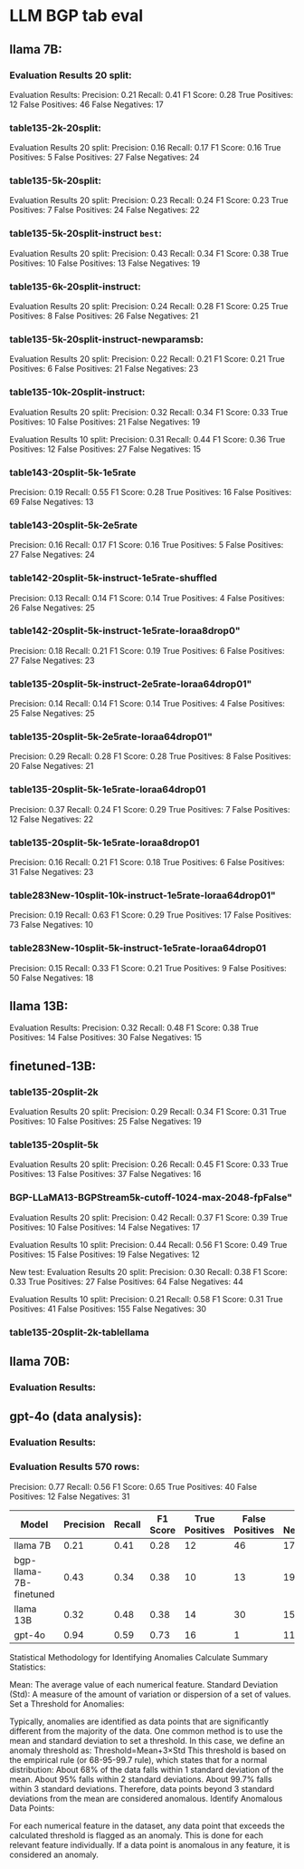 # LLM BGP tab eval

## llama 7B:
### Evaluation Results 20 split:
Evaluation Results:
Precision: 0.21
Recall: 0.41
F1 Score: 0.28
True Positives: 12
False Positives: 46
False Negatives: 17

### table135-2k-20split:
Evaluation Results 20 split:
Precision: 0.16
Recall: 0.17
F1 Score: 0.16
True Positives: 5
False Positives: 27
False Negatives: 24

### table135-5k-20split:
Evaluation Results 20 split:
Precision: 0.23
Recall: 0.24
F1 Score: 0.23
True Positives: 7
False Positives: 24
False Negatives: 22

### table135-5k-20split-instruct `best`:
Evaluation Results 20 split:
Precision: 0.43
Recall: 0.34
F1 Score: 0.38
True Positives: 10
False Positives: 13
False Negatives: 19

### table135-6k-20split-instruct:
Evaluation Results 20 split:
Precision: 0.24
Recall: 0.28
F1 Score: 0.25
True Positives: 8
False Positives: 26
False Negatives: 21


### table135-5k-20split-instruct-newparamsb:
Evaluation Results 20 split:
Precision: 0.22
Recall: 0.21
F1 Score: 0.21
True Positives: 6
False Positives: 21
False Negatives: 23


### table135-10k-20split-instruct:
Evaluation Results 20 split:
Precision: 0.32
Recall: 0.34
F1 Score: 0.33
True Positives: 10
False Positives: 21
False Negatives: 19

Evaluation Results 10 split:
Precision: 0.31
Recall: 0.44
F1 Score: 0.36
True Positives: 12
False Positives: 27
False Negatives: 15

### table143-20split-5k-1e5rate
Precision: 0.19
Recall: 0.55
F1 Score: 0.28
True Positives: 16
False Positives: 69
False Negatives: 13

### table143-20split-5k-2e5rate
Precision: 0.16
Recall: 0.17
F1 Score: 0.16
True Positives: 5
False Positives: 27
False Negatives: 24

### table142-20split-5k-instruct-1e5rate-shuffled
Precision: 0.13
Recall: 0.14
F1 Score: 0.14
True Positives: 4
False Positives: 26
False Negatives: 25

### table142-20split-5k-instruct-1e5rate-loraa8drop0"
Precision: 0.18
Recall: 0.21
F1 Score: 0.19
True Positives: 6
False Positives: 27
False Negatives: 23

### table135-20split-5k-instruct-2e5rate-loraa64drop01"
Precision: 0.14
Recall: 0.14
F1 Score: 0.14
True Positives: 4
False Positives: 25
False Negatives: 25

### table135-20split-5k-2e5rate-loraa64drop01"
Precision: 0.29
Recall: 0.28
F1 Score: 0.28
True Positives: 8
False Positives: 20
False Negatives: 21

### table135-20split-5k-1e5rate-loraa64drop01
Precision: 0.37
Recall: 0.24
F1 Score: 0.29
True Positives: 7
False Positives: 12
False Negatives: 22

### table135-20split-5k-1e5rate-loraa8drop01
Precision: 0.16
Recall: 0.21
F1 Score: 0.18
True Positives: 6
False Positives: 31
False Negatives: 23

### table283New-10split-10k-instruct-1e5rate-loraa64drop01"
Precision: 0.19
Recall: 0.63
F1 Score: 0.29
True Positives: 17
False Positives: 73
False Negatives: 10

### table283New-10split-5k-instruct-1e5rate-loraa64drop01
Precision: 0.15
Recall: 0.33
F1 Score: 0.21
True Positives: 9
False Positives: 50
False Negatives: 18

## llama 13B:
Evaluation Results:
Precision: 0.32
Recall: 0.48
F1 Score: 0.38
True Positives: 14
False Positives: 30
False Negatives: 15


## finetuned-13B:
### table135-20split-2k
Evaluation Results 20 split:
Precision: 0.29
Recall: 0.34
F1 Score: 0.31
True Positives: 10
False Positives: 25
False Negatives: 19


### table135-20split-5k
Evaluation Results 20 split:
Precision: 0.26
Recall: 0.45
F1 Score: 0.33
True Positives: 13
False Positives: 37
False Negatives: 16


### BGP-LLaMA13-BGPStream5k-cutoff-1024-max-2048-fpFalse"
Evaluation Results 20 split:
Precision: 0.42
Recall: 0.37
F1 Score: 0.39
True Positives: 10
False Positives: 14
False Negatives: 17

Evaluation Results 10 split:
Precision: 0.44
Recall: 0.56
F1 Score: 0.49
True Positives: 15
False Positives: 19
False Negatives: 12

New test:
Evaluation Results 20 split:
Precision: 0.30
Recall: 0.38
F1 Score: 0.33
True Positives: 27
False Positives: 64
False Negatives: 44

Evaluation Results 10 split:
Precision: 0.21
Recall: 0.58
F1 Score: 0.31
True Positives: 41
False Positives: 155
False Negatives: 30


### table135-20split-2k-tablellama


## llama 70B:
### Evaluation Results:


## gpt-4o (data analysis):
### Evaluation Results:

### Evaluation Results 570 rows:
Precision: 0.77
Recall: 0.56
F1 Score: 0.65
True Positives: 40
False Positives: 12
False Negatives: 31

| Model                  | Precision | Recall | F1 Score | True Positives | False Positives | False Negatives |
|------------------------|-----------|--------|----------|----------------|-----------------|-----------------|
| llama 7B               | 0.21      | 0.41   | 0.28     | 12             | 46              | 17              |
| bgp-llama-7B-finetuned | 0.43      | 0.34   | 0.38     | 10             | 13              | 19              |
| llama 13B              | 0.32      | 0.48   | 0.38     | 14             | 30              | 15              |
| gpt-4o                 | 0.94      | 0.59   | 0.73     | 16             | 1               | 11              |


Statistical Methodology for Identifying Anomalies
Calculate Summary Statistics:

Mean: The average value of each numerical feature.
Standard Deviation (Std): A measure of the amount of variation or dispersion of a set of values.
Set a Threshold for Anomalies:

Typically, anomalies are identified as data points that are significantly different from the majority of the data. One common method is to use the mean and standard deviation to set a threshold.
In this case, we define an anomaly threshold as:
Threshold=Mean+3×Std
This threshold is based on the empirical rule (or 68-95-99.7 rule), which states that for a normal distribution:
About 68% of the data falls within 1 standard deviation of the mean.
About 95% falls within 2 standard deviations.
About 99.7% falls within 3 standard deviations.
Therefore, data points beyond 3 standard deviations from the mean are considered anomalous.
Identify Anomalous Data Points:

For each numerical feature in the dataset, any data point that exceeds the calculated threshold is flagged as an anomaly.
This is done for each relevant feature individually. If a data point is anomalous in any feature, it is considered an anomaly.
